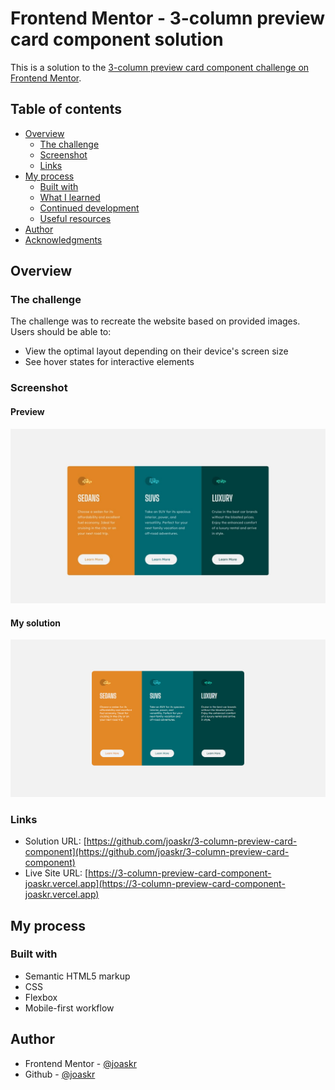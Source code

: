 # Frontend Mentor - 3-column preview card component solution

This is a solution to the [3-column preview card component challenge on Frontend Mentor](https://www.frontendmentor.io/challenges/3column-preview-card-component-pH92eAR2-).

## Table of contents

- [Overview](#overview)
  - [The challenge](#the-challenge)
  - [Screenshot](#screenshot)
  - [Links](#links)
- [My process](#my-process)
  - [Built with](#built-with)
  - [What I learned](#what-i-learned)
  - [Continued development](#continued-development)
  - [Useful resources](#useful-resources)
- [Author](#author)
- [Acknowledgments](#acknowledgments)

## Overview

### The challenge

The challenge was to recreate the website based on provided images. Users should be able to:

- View the optimal layout depending on their device's screen size
- See hover states for interactive elements

### Screenshot

#### Preview

![](./design/desktop-design.jpg)

#### My solution

![](./design/desktop-solution.png)

### Links

- Solution URL: [https://github.com/joaskr/3-column-preview-card-component](https://github.com/joaskr/3-column-preview-card-component)
- Live Site URL: [https://3-column-preview-card-component-joaskr.vercel.app](https://3-column-preview-card-component-joaskr.vercel.app)

## My process

### Built with

- Semantic HTML5 markup
- CSS
- Flexbox
- Mobile-first workflow

## Author

- Frontend Mentor - [@joaskr](https://www.frontendmentor.io/profile/joaskr)
- Github - [@joaskr](https://www.frontendmentor.io/profile/joaskr)

